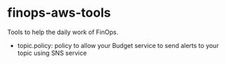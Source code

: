 # finops-aws-tools
Tools to help the daily work of FinOps.

- topic.policy: policy to allow your Budget service to send alerts to your topic using SNS service
